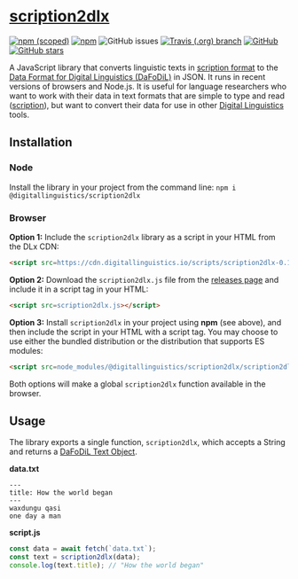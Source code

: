 # [scription2dlx][GitHub]

[![npm (scoped)](https://img.shields.io/npm/v/@digitallinguistics/scription2dlx.svg)][GitHub]
[![npm](https://img.shields.io/npm/dt/@digitallinguistics/scription2dlx.svg)][npm]
![GitHub issues](https://img.shields.io/github/issues/digitallinguistics/scription2dlx.svg)
[![Travis (.org) branch](https://img.shields.io/travis/digitallinguistics/scription2dlx/master.svg)][Travis CI]
[![GitHub](https://img.shields.io/github/license/digitallinguistics/scription2dlx.svg)][license]
[![GitHub stars](https://img.shields.io/github/stars/digitallinguistics/scription2dlx.svg?style=social)][GitHub]

A JavaScript library that converts linguistic texts in [scription format][scription] to the [Data Format for Digital Linguistics (DaFoDiL)][DaFoDiL] in JSON. It runs in recent versions of browsers and Node.js. It is useful for language researchers who want to work with their data in text formats that are simple to type and read ([scription][scription]), but want to convert their data for use in other [Digital Linguistics][DLx] tools.

## Installation

### Node

Install the library in your project from the command line: `npm i @digitallinguistics/scription2dlx`

### Browser

**Option 1:** Include the `scription2dlx` library as a script in your HTML from the DLx CDN:

```html
<script src=https://cdn.digitallinguistics.io/scripts/scription2dlx-0.1.0.js></script>
```

**Option 2:** Download the `scription2dlx.js` file from the [releases page][releases] and include it in a script tag in your HTML:

```html
<script src=scription2dlx.js></script>
```

**Option 3:** Install `scription2dlx` in your project using **npm** (see above), and then include the script in your HTML with a script tag. You may choose to use either the bundled distribution or the distribution that supports ES modules:

```html
<script src=node_modules/@digitallinguistics/scription2dlx/scription2dlx.js></script>
```

Both options will make a global `scription2dlx` function available in the browser.

## Usage

The library exports a single function, `scription2dlx`, which accepts a String and returns a [DaFoDiL Text Object][Text].

**data.txt**
```
---
title: How the world began
---
waxdungu qasi
one day a man
```

**script.js**
```js
const data = await fetch(`data.txt`);
const text = scription2dlx(data);
console.log(text.title); // "How the world began"
```

[DaFoDiL]:   https://spec.digitallinguistics.io
[DLx]:       https://digitallinguistics.io
[GitHub]:    https://github.com/digitallinguistics/scription2dlx
[license]:   https://github.com/digitallinguistics/scription2dlx/blob/master/LICENSE.md
[npm]:       https://www.npmjs.com/package/@digitallinguistics/scription2dlx
[releases]:  https://github.com/digitallinguistics/scription2dlx/releases
[scription]: https://developer.digitallinguistics.io/scription
[Text]:      https://spec.digitallinguistics.io/schemas/Text.html
[Travis CI]: https://travis-ci.org/digitallinguistics/scription2dlx
